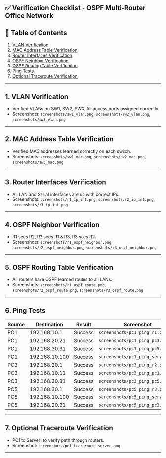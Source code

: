 ## ✅ Verification Checklist - OSPF Multi-Router Office Network

## 📑 Table of Contents

1. [VLAN Verification](#vlan-verification)
2. [MAC Address Table Verification](#mac-address-table-verification)
3. [Router Interfaces Verification](#router-interfaces-verification)
4. [OSPF Neighbor Verification](#ospf-neighbor-verification)
5. [OSPF Routing Table Verification](#ospf-routing-table-verification)
6. [Ping Tests](#ping-tests)
7. [Optional Traceroute Verification](#optional-traceroute-verification)

---

## 1. VLAN Verification
- Verified VLANs on SW1, SW2, SW3. All access ports assigned correctly.
- Screenshots: `screenshots/sw1_vlan.png`, `screenshots/sw2_vlan.png`, `screenshots/sw3_vlan.png`

---

## 2. MAC Address Table Verification
- Verified MAC addresses learned correctly on each switch.
- Screenshots: `screenshots/sw1_mac.png`, `screenshots/sw2_mac.png`, `screenshots/sw3_mac.png`

---

## 3. Router Interfaces Verification
- All LAN and Serial interfaces are up with correct IPs.
- Screenshots: `screenshots/r1_ip_int.png`, `screenshots/r2_ip_int.png`, `screenshots/r3_ip_int.png`

---

## 4. OSPF Neighbor Verification
- R1 sees R2, R2 sees R1 & R3, R3 sees R2.
- Screenshots: `screenshots/r1_ospf_neighbor.png`, `screenshots/r2_ospf_neighbor.png`, `screenshots/r3_ospf_neighbor.png`

---

## 5. OSPF Routing Table Verification
- All routers have OSPF learned routes to all LANs.
- Screenshots: `screenshots/r1_ospf_route.png`, `screenshots/r2_ospf_route.png`, `screenshots/r3_ospf_route.png`

---

## 6. Ping Tests

| Source | Destination | Result | Screenshot |
|--------|------------|--------|------------|
| PC1    | 192.168.10.1 | Success | `screenshots/pc1_ping_r1.png` |
| PC1    | 192.168.20.21 | Success | `screenshots/pc1_ping_pc3.png` |
| PC1    | 192.168.30.31 | Success | `screenshots/pc1_ping_pc5.png` |
| PC1    | 192.168.10.100 | Success | `screenshots/pc1_ping_server.png` |
| PC3    | 192.168.20.1 | Success | `screenshots/pc3_ping_r2.png` |
| PC3    | 192.168.10.11 | Success | `screenshots/pc3_ping_pc1.png` |
| PC3    | 192.168.30.31 | Success | `screenshots/pc3_ping_pc5.png` |
| PC5    | 192.168.30.1 | Success | `screenshots/pc5_ping_r3.png` |
| PC5    | 192.168.10.100 | Success | `screenshots/pc5_ping_server.png` |
| PC5    | 192.168.20.21 | Success | `screenshots/pc5_ping_pc3.png` |

---

## 7. Optional Traceroute Verification
- PC1 to Server1 to verify path through routers.
- Screenshot: `screenshots/pc1_traceroute_server.png`

---
